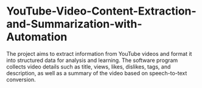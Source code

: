 # YouTube-Video-Content-Extraction-and-Summarization-with-Automation
The project aims to extract information from YouTube videos and format it into structured data for analysis and learning. The software program collects video details such as title, views, likes, dislikes, tags, and description, as well as a summary of the video based on speech-to-text conversion.
